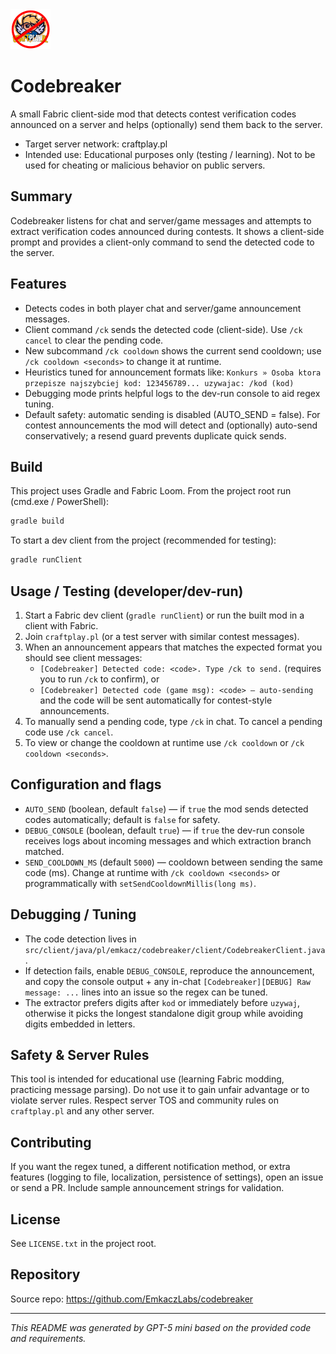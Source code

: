 <img src="src/main/resources/assets/codebreaker/icon.png" alt="Codebreaker icon" width="64" height="64">

# Codebreaker

A small Fabric client-side mod that detects contest verification codes announced on a server and helps (optionally) send them back to the server.

- Target server network: craftplay.pl
- Intended use: Educational purposes only (testing / learning). Not to be used for cheating or malicious behavior on public servers.

## Summary

Codebreaker listens for chat and server/game messages and attempts to extract verification codes announced during contests. It shows a client-side prompt and provides a client-only command to send the detected code to the server.

## Features

- Detects codes in both player chat and server/game announcement messages.
- Client command `/ck` sends the detected code (client-side). Use `/ck cancel` to clear the pending code.
- New subcommand `/ck cooldown` shows the current send cooldown; use `/ck cooldown <seconds>` to change it at runtime.
- Heuristics tuned for announcement formats like:
  `Konkurs » Osoba ktora przepisze najszybciej kod: 123456789... uzywajac: /kod (kod)`
- Debugging mode prints helpful logs to the dev-run console to aid regex tuning.
- Default safety: automatic sending is disabled (AUTO_SEND = false). For contest announcements the mod will detect and (optionally) auto-send conservatively; a resend guard prevents duplicate quick sends.

## Build

This project uses Gradle and Fabric Loom. From the project root run (cmd.exe / PowerShell):

```bash
gradle build
```

To start a dev client from the project (recommended for testing):

```bash
gradle runClient
```

## Usage / Testing (developer/dev-run)

1. Start a Fabric dev client (`gradle runClient`) or run the built mod in a client with Fabric.
2. Join `craftplay.pl` (or a test server with similar contest messages).
3. When an announcement appears that matches the expected format you should see client messages:
   - `[Codebreaker] Detected code: <code>. Type /ck to send.` (requires you to run `/ck` to confirm), or
   - `[Codebreaker] Detected code (game msg): <code> — auto-sending` and the code will be sent automatically for contest-style announcements.
4. To manually send a pending code, type `/ck` in chat. To cancel a pending code use `/ck cancel`.
5. To view or change the cooldown at runtime use `/ck cooldown` or `/ck cooldown <seconds>`.

## Configuration and flags

- `AUTO_SEND` (boolean, default `false`) — if `true` the mod sends detected codes automatically; default is `false` for safety.
- `DEBUG_CONSOLE` (boolean, default `true`) — if `true` the dev-run console receives logs about incoming messages and which extraction branch matched.
- `SEND_COOLDOWN_MS` (default `5000`) — cooldown between sending the same code (ms). Change at runtime with `/ck cooldown <seconds>` or programmatically with `setSendCooldownMillis(long ms)`.

## Debugging / Tuning

- The code detection lives in `src/client/java/pl/emkacz/codebreaker/client/CodebreakerClient.java`.
- If detection fails, enable `DEBUG_CONSOLE`, reproduce the announcement, and copy the console output + any in-chat `[Codebreaker][DEBUG] Raw message: ...` lines into an issue so the regex can be tuned.
- The extractor prefers digits after `kod` or immediately before `uzywaj`, otherwise it picks the longest standalone digit group while avoiding digits embedded in letters.

## Safety & Server Rules

This tool is intended for educational use (learning Fabric modding, practicing message parsing). Do not use it to gain unfair advantage or to violate server rules. Respect server TOS and community rules on `craftplay.pl` and any other server.

## Contributing

If you want the regex tuned, a different notification method, or extra features (logging to file, localization, persistence of settings), open an issue or send a PR. Include sample announcement strings for validation.

## License

See `LICENSE.txt` in the project root.

## Repository

Source repo: https://github.com/EmkaczLabs/codebreaker

---
*This README was generated by GPT-5 mini based on the provided code and requirements.*